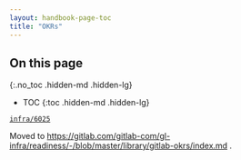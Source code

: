 ```yaml
---
layout: handbook-page-toc
title: "OKRs"
---
```


## On this page
{:.no_toc .hidden-md .hidden-lg}

- TOC
{:toc .hidden-md .hidden-lg}

[`infra/6025`](https://gitlab.com/gitlab-com/gl-infra/infrastructure/issues/6025)

Moved to https://gitlab.com/gitlab-com/gl-infra/readiness/-/blob/master/library/gitlab-okrs/index.md .
